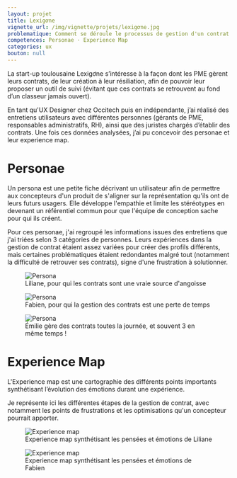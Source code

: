 ```yaml
---
layout: projet
title: Lexigơne
vignette_url: /img/vignette/projets/lexigơne.jpg
problematique: Comment se déroule le processus de gestion d'un contrat ?
competences: Personae · Experience Map
categories: ux
bouton: null
---
```


La start-up toulousaine Lexigơne s’intéresse à la façon dont les PME gèrent leurs contrats, de leur création à leur résiliation, afin de pouvoir leur proposer un outil de suivi (évitant que ces contrats se retrouvent au fond d’un classeur jamais ouvert).

En tant qu'UX Designer chez Occitech puis en indépendante, j’ai réalisé des entretiens utilisateurs avec différentes personnes (gérants de PME, responsables administratifs, RH), ainsi que des juristes chargés d’établir des contrats. Une fois ces données analysées, j’ai pu concevoir des personae et leur experience map.


# Personae

Un persona est une petite fiche décrivant un utilisateur afin de permettre aux concepteurs d'un produit de s'aligner sur la représentation qu'ils ont de leurs futurs usagers. Elle développe l'empathie et limite les stéréotypes en devenant un référentiel commun pour que l'équipe de conception sache pour qui ils créent.

Pour ces personae, j'ai regroupé les informations issues des entretiens que j'ai triées selon 3 catégories de personnes. Leurs expériences dans la gestion de contrat étaient assez variées pour créer des profils différents, mais certaines problématiques étaient redondantes malgré tout (notamment la difficulté de retrouver ses contrats), signe d'une frustration à solutionner.


<figure>
  <img src="../img/projets/lexigơne/Persona_lexigơne_1.jpg" alt="Persona">
  <figcaption> Liliane, pour qui les contrats sont une vraie source d'angoisse </figcaption>
</figure>

<figure>
  <img src="../img/projets/lexigơne/Persona_lexigơne_2.jpg" alt="Persona">
  <figcaption> Fabien, pour qui la gestion des contrats est une perte de temps </figcaption>
</figure>

<figure>
  <img src="../img/projets/lexigơne/Persona_lexigơne_3.jpg" alt="Persona">
  <figcaption> Émilie gère des contrats toutes la journée, et souvent 3 en même temps !</figcaption>
</figure>

# Experience Map

 L'Experience map est une cartographie des différents points importants synthétisant l’évolution des émotions durant une expérience.

 Je représente ici les différentes étapes de la gestion de contrat, avec notamment les points de frustrations et les optimisations qu'un concepteur pourrait apporter.

<figure>
  <img src="../img/projets/lexigơne/Experience_map_1.jpg" alt="Experience map">
  <figcaption> Experience map synthétisant les pensées et émotions de Liliane </figcaption>
</figure>

<figure>
  <img src="../img/projets/lexigơne/Experience_map_2.jpg" alt="Experience map">
  <figcaption> Experience map synthétisant les pensées et émotions de Fabien </figcaption>
</figure>
